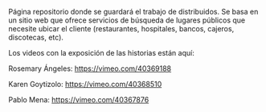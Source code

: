 Página repositorio donde se guardará el trabajo de distribuidos. Se basa en un sitio web que ofrece servicios de búsqueda de lugares públicos que necesite ubicar el cliente (restaurantes, hospitales, bancos, cajeros, discotecas, etc).

Los videos con la exposición de las historias están aquí:

Rosemary Ángeles:
https://vimeo.com/40369188

Karen Goytizolo:
https://vimeo.com/40368510

Pablo Mena:
https://vimeo.com/40367876